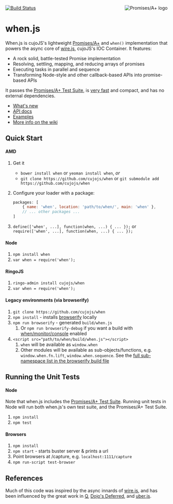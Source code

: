<a href="http://promises-aplus.github.com/promises-spec"><img src="http://promises-aplus.github.com/promises-spec/assets/logo-small.png" alt="Promises/A+ logo" align="right" /></a>

[![Build Status](https://secure.travis-ci.org/cujojs/when.png)](http://travis-ci.org/cujojs/when) 

# when.js

When.js is cujoJS's lightweight [Promises/A+](http://promises-aplus.github.com/promises-spec) and `when()` implementation that powers the async core of [wire.js](https://github.com/cujojs/wire), cujoJS's IOC Container.  It features:

* A rock solid, battle-tested Promise implementation
* Resolving, settling, mapping, and reducing arrays of promises
* Executing tasks in parallel and sequence
* Transforming Node-style and other callback-based APIs into promise-based APIs

It passes the [Promises/A+ Test Suite](https://github.com/promises-aplus/promises-tests), is [very fast](https://github.com/cujojs/promise-perf-tests#test-results) and compact, and has no external dependencies.

- [What's new](CHANGES.md)
- [API docs](docs/api.md#api)
- [Examples](https://github.com/cujojs/when/wiki/Examples)
- [More info on the wiki](https://github.com/cujojs/when/wiki)

Quick Start
-----------

#### AMD

1. Get it
	- `bower install when` or `yeoman install when`, *or*
	- `git clone https://github.com/cujojs/when` or `git submodule add https://github.com/cujojs/when`
1. Configure your loader with a package:

	```js
	packages: [
		{ name: 'when', location: 'path/to/when/', main: 'when' },
		// ... other packages ...
	]
	```

1. `define(['when', ...], function(when, ...) { ... });` or `require(['when', ...], function(when, ...) { ... });`

#### Node

1. `npm install when`
1. `var when = require('when');`

#### RingoJS

1. `ringo-admin install cujojs/when`
1. `var when = require('when');`

#### Legacy environments (via browserify)

1. `git clone https://github.com/cujojs/when`
1. `npm install` - installs [browserify](http://browserify.org) locally
1. `npm run browserify` - generated `build/when.js`
	1. Or `npm run browserify-debug` if you want a build with [when/monitor/console](docs/api.md#debugging-promises) enabled
1. `<script src="path/to/when/build/when.js"></script>`
	1. `when` will be available as `window.when`
	1. Other modules will be available as sub-objects/functions, e.g. `window.when.fn.lift`, `window.when.sequence`.  See the [full sub-namespace list in the browserify build file](build/when.browserify.js)

Running the Unit Tests
----------------------

#### Node

Note that when.js includes the [Promises/A+ Test Suite](https://github.com/promises-aplus/promise-tests).  Running unit tests in Node will run both when.js's own test suite, and the Promises/A+ Test Suite.

1. `npm install`
2. `npm test`

#### Browsers

1. `npm install`
2. `npm start` - starts buster server & prints a url
3. Point browsers at <buster server url>/capture, e.g. `localhost:1111/capture`
4. `npm run-script test-browser`

References
----------

Much of this code was inspired by the async innards of [wire.js](https://github.com/cujojs/wire), and has been influenced by the great work in [Q](https://github.com/kriskowal/q), [Dojo's Deferred](https://github.com/dojo/dojo), and [uber.js](https://github.com/phiggins42/uber.js).
